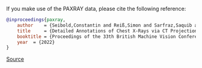 If you make use of the PAXRAY data, please cite the following reference:

```bibtex
@inproceedings{paxray,
    author    = {Seibold,Constantin and Reiß,Simon and Sarfraz,Saquib and Fink,Matthias A. and Mayer,Victoria and Sellner,Jan and Kim,Moon Sung and Maier-Hein, Klaus H.  and Kleesiek, Jens  and Stiefelhagen,Rainer},
    title     = {Detailed Annotations of Chest X-Rays via CT Projection for Report Understanding},
    booktitle = {Proceedings of the 33th British Machine Vision Conference (BMVC)},
    year  = {2022}
}
```

[Source](https://constantinseibold.github.io/paxray/)

